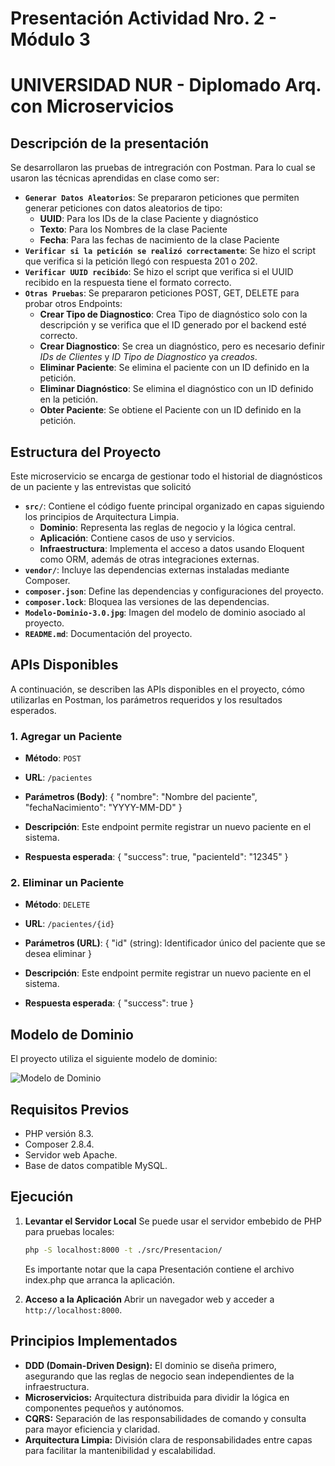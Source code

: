 # Presentación Actividad Nro. 2 - Módulo 3
# UNIVERSIDAD NUR - Diplomado Arq. con Microservicios

## Descripción de la presentación 

Se desarrollaron las pruebas de intregración con Postman. Para lo cual se usaron las técnicas aprendidas en clase como ser:
- **`Generar Datos Aleatorios`**: Se prepararon peticiones que permiten generar peticiones con datos aleatorios de tipo:
   - **UUID**: Para los IDs de la clase Paciente y diagnóstico
   - **Texto**: Para los Nombres de la clase Paciente 
   - **Fecha**: Para las fechas de nacimiento de la clase Paciente 
- **`Verificar si la petición se realizó correctamente`**: Se hizo el script que verifica si la petición llegó con respuesta 201 o 202.
- **`Verificar UUID recibido`**: Se hizo el script que verifica si el UUID recibido en la respuesta tiene el formato correcto.
- **`Otras Pruebas`**: Se prepararon peticiones POST, GET, DELETE para probar otros Endpoints:
   - **Crear Tipo de Diagnostico**: Crea Tipo de diagnóstico solo con la descripción y se verifica que el ID generado por el backend esté correcto.
   - **Crear Diagnostico**: Se crea un diagnóstico, pero es necesario definir *IDs de Clientes* y *ID Tipo de Diagnostico* ya *creados*.
   - **Eliminar Paciente**: Se elimina el paciente con un ID definido en la petición.
   - **Eliminar Diagnóstico**: Se elimina el diagnóstico con un ID definido en la petición.
   - **Obter Paciente**: Se obtiene el Paciente con un ID definido en la petición.


## Estructura del Proyecto

Este microservicio se encarga de gestionar todo el historial de diagnósticos de un paciente y las entrevistas que solicitó

- **`src/`**: Contiene el código fuente principal organizado en capas siguiendo los principios de Arquitectura Limpia.
  - **Dominio**: Representa las reglas de negocio y la lógica central.
  - **Aplicación**: Contiene casos de uso y servicios.
  - **Infraestructura**: Implementa el acceso a datos usando Eloquent como ORM, además de otras integraciones externas.
- **`vendor/`**: Incluye las dependencias externas instaladas mediante Composer.
- **`composer.json`**: Define las dependencias y configuraciones del proyecto.
- **`composer.lock`**: Bloquea las versiones de las dependencias.
- **`Modelo-Dominio-3.0.jpg`**: Imagen del modelo de dominio asociado al proyecto.
- **`README.md`**: Documentación del proyecto.

## APIs Disponibles

A continuación, se describen las APIs disponibles en el proyecto, cómo utilizarlas en Postman, los parámetros requeridos y los resultados esperados.

### 1. Agregar un Paciente
- **Método**: `POST`
- **URL**: `/pacientes`
- **Parámetros (Body)**:
  {
      "nombre": "Nombre del paciente",
      "fechaNacimiento": "YYYY-MM-DD"
  }
- **Descripción**: Este endpoint permite registrar un nuevo paciente en el sistema.

- **Respuesta esperada**:
   {
      "success": true,
      "pacienteId": "12345"
   }

### 2. Eliminar un Paciente
- **Método**: `DELETE`
- **URL**: `/pacientes/{id}`
- **Parámetros (URL)**:
  {
      "id" (string): Identificador único del paciente que se desea eliminar
  }
- **Descripción**: Este endpoint permite registrar un nuevo paciente en el sistema.

- **Respuesta esperada**:
   {
      "success": true
   }

## Modelo de Dominio

El proyecto utiliza el siguiente modelo de dominio:

![Modelo de Dominio](https://github.com/nur-university/nur-ms2024-m2-act-3-bndr88/blob/175dd7db90d454b9b8a25d985263bef90850a093/Modelo-Dominio-3.0.jpg)

## Requisitos Previos

- PHP versión 8.3.
- Composer 2.8.4.
- Servidor web Apache.
- Base de datos compatible MySQL.

## Ejecución

1. **Levantar el Servidor Local**
   Se puede usar el servidor embebido de PHP para pruebas locales:
   ```bash
   php -S localhost:8000 -t ./src/Presentacion/
   ```
   Es importante notar que la capa Presentación contiene el archivo index.php que arranca la aplicación.

2. **Acceso a la Aplicación**
   Abrir un navegador web y acceder a `http://localhost:8000`.

## Principios Implementados

- **DDD (Domain-Driven Design):** El dominio se diseña primero, asegurando que las reglas de negocio sean independientes de la infraestructura.
- **Microservicios:** Arquitectura distribuida para dividir la lógica en componentes pequeños y autónomos.
- **CQRS:** Separación de las responsabilidades de comando y consulta para mayor eficiencia y claridad.
- **Arquitectura Limpia:** División clara de responsabilidades entre capas para facilitar la mantenibilidad y escalabilidad.

